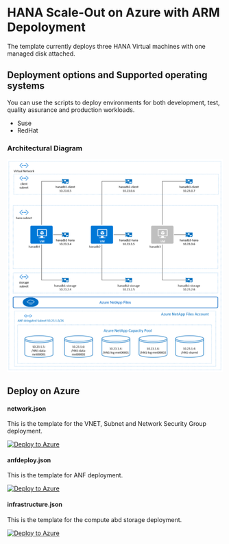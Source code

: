 # HANA Scale-Out on Azure with ARM Depoloyment
The template currently deploys three HANA Virtual machines with one managed disk attached.

## **Deployment options and Supported operating systems**

You can use the scripts to deploy environments for both development, test, quality assurance and production workloads.
- Suse
- RedHat

### **Architectural Diagram**

![Deployment Architecture](HANA-Scale-Out-with-StandBy-ANF.png)


## **Deploy on Azure**

#### **network.json**

This is the template for the VNET, Subnet and Network Security Group deployment.

[![Deploy to Azure](http://azuredeploy.net/deploybutton.png)](https://portal.azure.com/#create/Microsoft.Template/uri/https%3A%2F%2Fraw.githubusercontent.com%2Fprasroy%2Fhanaonazurearm%2Fmaster%2Fhdb-scaleout%2Fnetwork.json)

#### **anfdeploy.json**

This is the template for ANF deployment.

[![Deploy to Azure](http://azuredeploy.net/deploybutton.png)](https://portal.azure.com/#create/Microsoft.Template/uri/https%3A%2F%2Fraw.githubusercontent.com%2Fprasroy%2Fhanaonazurearm%2Fmaster%2Fhdb-scaleout%2Fanfdeploy.json)

#### **infrastructure.json**
This is the template for the compute abd storage deployment.

[![Deploy to Azure](http://azuredeploy.net/deploybutton.png)](https://portal.azure.com/#create/Microsoft.Template/uri/https%3A%2F%2Fraw.githubusercontent.com%2Fprasroy%2Fhanaonazurearm%2Fmaster%2Fhdb-scaleout%2Fhdb-scaleout.json)